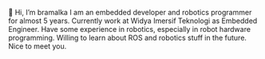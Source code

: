 👋 Hi, I’m bramalka
I am an embedded developer and robotics programmer for almost 5 years.
Currently work at Widya Imersif Teknologi as Embedded Engineer.
Have some experience in robotics, especially in robot hardware programming.
Willing to learn about ROS and robotics stuff in the future.
Nice to meet you.

<!---
bramalka/bramalka is a ✨ special ✨ repository because its `README.md` (this file) appears on your GitHub profile.
You can click the Preview link to take a look at your changes.
--->
